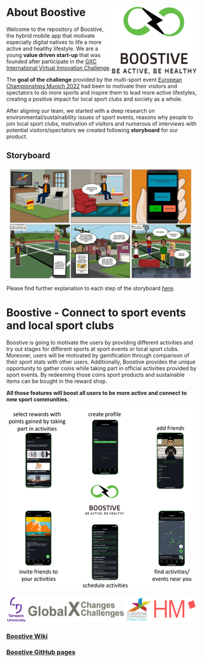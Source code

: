 # About Boostive <img src="https://github.com/gxc-int-innovation-challenge21/gxc-team-21/blob/main/documentation/prototype/app_icon.PNG" align="right" height="180" width="228" >

Welcome to the repository of Boostive, the hybrid mobile app that motivate especially digital natives to life a more active and healthy lifestyle. We are a young **value driven start-up** that was founded after participate in the [GXC International Virtual Innovation Challenge](https://www.hm.edu/en/international/projects_1/gxc/gxc_virtual_innovation_challenge.en.htm). 

The **goal of the challenge** provided by the multi-sport event [European Championships Munich 2022](https://gxc-int-innovation-challenge21.github.io/gxc-team-21/) had been to motivate their visitors and spectators to do more sports and inspire them to lead more active lifestyles, creating a positive impact for local sport clubs and society as a whole.

After aligning our team, we started with a deep research on environmental/sustainability issues of sport events, reasons why people to join local sport clubs, motivation of visitors and numerous of interviews with potential visitors/spectators we created following **storyboard** for our product.

## Storyboard

<img src="https://github.com/gxc-int-innovation-challenge21/gxc-team-21/blob/main/StoryboardPacemakers.PNG" align="center" >

Please find further explanation to each step of the storyboard [here](https://github.com/gxc-int-innovation-challenge21/gxc-team-21/wiki/Storyboard).

# Boostive - Connect to sport events and local sport clubs

Boostive is going to motivate the users by providing different activities and try out stages for different sports at sport events or local sport clubs. Moreover, users will be motivated by gamification through comparison of their sport stats with other users. Additionally, Boostive provides the unique opportunity to gather coins while taking part in official activities provided by sport events. By redeeming those coins sport products and sustainable items can be bought in the reward shop.

**All those features will boost all users to be more active and connect to new sport communities.**

<img src="https://github.com/gxc-int-innovation-challenge21/gxc-team-21/blob/c64ecf7000be7894f11eddb7969b668703be017a/documentation/boostive_functionality.PNG" align="center" >


![cooperation](https://github.com/gxc-int-innovation-challenge21/gxc-team-21/blob/2af64a50acb5375ff00c90189eacb08c3afe8755/documentation/cooperation.png)

### [Boostive Wiki](https://github.com/gxc-int-innovation-challenge21/gxc-team-21/wiki)

### [Boostive GitHub pages](https://gxc-int-innovation-challenge21.github.io/gxc-team-21/)
